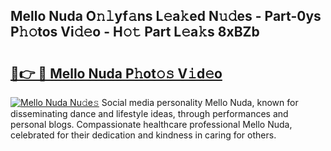 ## Mello Nuda O𝚗𝚕yf𝚊ns L𝚎a𝚔ed N𝚞𝚍es - Part-0ys P𝚑𝚘tos Vi𝚍𝚎o - H𝚘𝚝 Part L𝚎a𝚔s 8xBZb

# <h2><a href="http://kfa7dn.oniu.top/?m=Mello+Nuda">🔗👉 🔴 Mello Nuda P𝚑ot𝚘𝚜 V𝚒d𝚎o</a></h2>

[![Mello Nuda Nu𝚍e𝚜](https://i.imgur.com/0qMVB7G.gif)](http://kfa7dn.oniu.top/?m=Mello+Nuda)
Social media personality Mello Nuda, known for disseminating dance and lifestyle ideas, through performances and personal blogs. Compassionate healthcare professional Mello Nuda, celebrated for their dedication and kindness in caring for others.  
